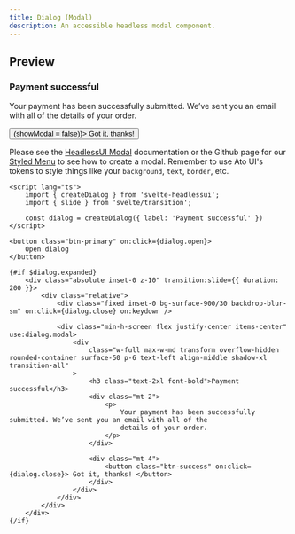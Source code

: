 ```yaml
---
title: Dialog (Modal)
description: An accessible headless modal component.
---
```


<script>
    import PropsTable from './PropsTable.svelte';
    import docs from '$lib/components/modal/Modal.svelte?raw&sveld';
    import Modal from '$lib/components/modal/Modal.svelte';

    let showModal = false;
</script>

## Preview

<Usage padding="py-20">
    <Modal bind:showModal buttonText="Open dialog" zIndex="z-999">
        <div
            class="w-full max-w-md transform overflow-hidden rounded-container surface-50 p-6 text-left align-middle shadow-xl transition-all"
        >
            <h3 class="text-2xl font-bold">Payment successful</h3>
            <div class="mt-2">
                <p>
                    Your payment has been successfully submitted. We’ve sent you an email with all of the
                    details of your order.
                </p>
            </div>
            <div class="mt-4">
                <button class="btn-success" on:click={() => (showModal = false)}> Got it, thanks! </button>
            </div>
        </div>
    </Modal>
</Usage>

Please see the [HeadlessUI Modal](https://captaincodeman.github.io/svelte-headlessui/dialog/) documentation or the Github page for our [Styled Menu](https://github.com/bennymi/ato-ui/blob/main/src/lib/components/modal/Modal.svelte) to see how to create a modal. Remember to use Ato UI's tokens to style things like your `background`, `text`, `border`, etc.

```svelte showCode=true
<script lang="ts">
	import { createDialog } from 'svelte-headlessui';
    import { slide } from 'svelte/transition';

    const dialog = createDialog({ label: 'Payment successful' })
</script>

<button class="btn-primary" on:click={dialog.open}>
	Open dialog
</button>

{#if $dialog.expanded}
	<div class="absolute inset-0 z-10" transition:slide={{ duration: 200 }}>
		<div class="relative">
			<div class="fixed inset-0 bg-surface-900/30 backdrop-blur-sm" on:click={dialog.close} on:keydown />

			<div class="min-h-screen flex justify-center items-center" use:dialog.modal>
				<div
                    class="w-full max-w-md transform overflow-hidden rounded-container surface-50 p-6 text-left align-middle shadow-xl transition-all"
                >
                    <h3 class="text-2xl font-bold">Payment successful</h3>
                    <div class="mt-2">
                        <p>
                            Your payment has been successfully submitted. We’ve sent you an email with all of the
                            details of your order.
                        </p>
                    </div>

                    <div class="mt-4">
                        <button class="btn-success" on:click={dialog.close}> Got it, thanks! </button>
                    </div>
                </div>
			</div>
		</div>
	</div>
{/if}
```